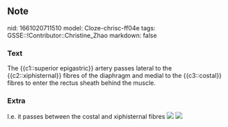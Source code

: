## Note
nid: 1661020711510
model: Cloze-chrisc-ff04e
tags: GSSE::!Contributor::Christine_Zhao
markdown: false

### Text
The {{c1::superior epigastric}} artery passes lateral to
the {{c2::xiphisternal}} fibres of the diaphragm and medial to the {{c3::costal}} fibres to enter the
rectus sheath behind the muscle.

### Extra
I.e. it passes between the costal and xiphisternal fibres <img src= 
"paste-a8ac588904376d6b19e9ee753f8cd4942eb6a068.jpg"> <img src= 
"Screen%20Shot%202021-06-02%20at%205.12.20%20pm.png">
